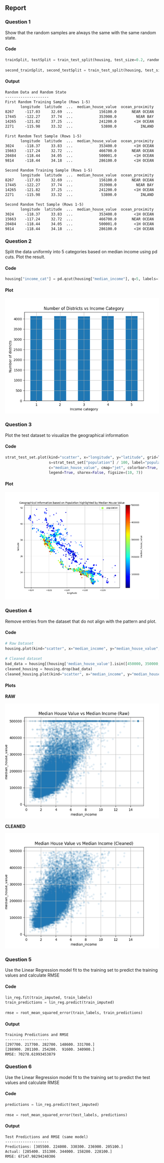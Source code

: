 ## Report

### Question 1
Show that the random samples are always the same with the same random state.

#### Code
```python
trainSplit, testSplit = train_test_split(housing, test_size=0.2, random_state=42)  

second_trainSplit, second_testSplit = train_test_split(housing, test_size=0.2, random_state=42)  
```

#### Output
```
Random Data and Random State
--------------------
First Random Training Sample (Rows 1-5)
       longitude  latitude  ...  median_house_value  ocean_proximity
8267     -117.03     32.69  ...            156100.0       NEAR OCEAN
17445    -122.27     37.74  ...            353900.0         NEAR BAY
14265    -121.82     37.25  ...            241200.0        <1H OCEAN
2271     -115.98     33.32  ...             53800.0           INLAND

First Random Test Sample (Rows 1-5)
       longitude  latitude  ...  median_house_value  ocean_proximity
3024     -118.37     33.83  ...            353400.0        <1H OCEAN
15663    -117.24     32.72  ...            466700.0       NEAR OCEAN
20484    -118.44     34.05  ...            500001.0        <1H OCEAN
9814     -118.44     34.18  ...            286100.0        <1H OCEAN

Second Random Training Sample (Rows 1-5)
       longitude  latitude  ...  median_house_value  ocean_proximity
8267     -117.03     32.69  ...            156100.0       NEAR OCEAN
17445    -122.27     37.74  ...            353900.0         NEAR BAY
14265    -121.82     37.25  ...            241200.0        <1H OCEAN
2271     -115.98     33.32  ...             53800.0           INLAND

Second Random Test Sample (Rows 1-5)
       longitude  latitude  ...  median_house_value  ocean_proximity
3024     -118.37     33.83  ...            353400.0        <1H OCEAN
15663    -117.24     32.72  ...            466700.0       NEAR OCEAN
20484    -118.44     34.05  ...            500001.0        <1H OCEAN
9814     -118.44     34.18  ...            286100.0        <1H OCEAN
```

### Question 2
Split the data uniformly into 5 categories based on median income using pd cuts. Plot the result.
#### Code
```python
housing["income_cat"] = pd.qcut(housing["median_income"], q=5, labels=[1, 2, 3, 4, 5])
```
#### Plot
![Number of Districts vs Income Category](/Homework_1/Resources/Number_of_Districts_vs_Income_Category.png)

### Question 3
Plot the test dataset to visualize the geographical information

#### Code
```python
strat_test_set.plot(kind="scatter", x="longitude", y="latitude", grid=True,  
                    s=strat_test_set["population"] / 100, label="population",  
                    c="median_house_value", cmap="jet", colorbar=True,  
                    legend=True, sharex=False, figsize=(10, 7))
```

#### Plot
![Geographical Information based on Population highlighted by Median House Value](/Homework_1/Resources/Density_Map_of_Median_House_Value.png)

### Question 4
Remove entries from the dataset that do not align with the pattern and plot.

#### Code
```python
# Raw Dataset
housing.plot(kind="scatter", x="median_income", y="median_house_value", alpha=0.1, grid=True)

# Cleaned dataset
bad_data = housing[(housing['median_house_value'].isin([450000, 350000, 280000])) | (housing['median_house_value'] >= 499500)].index
cleaned_housing = housing.drop(bad_data)
cleaned_housing.plot(kind="scatter", x="median_income", y="median_house_value", alpha=0.1, grid=True)
```

#### Plots
####
**RAW**

![Median House Value vs Median Income Raw](/Homework_1/Resources/Median_House_Value_vs_Median_Income_Raw.png)

**CLEANED**

![Median House Value vs Median Income Cleaned](/Homework_1/Resources/Median_House_Value_vs_Median_Income_Cleaned.png)


### Question 5
Use the Linear Regression model fit to the training set to predict the training values and calculate RMSE

#### Code
```python
lin_reg.fit(train_imputed, train_labels)
train_predictions = lin_reg.predict(train_imputed)

rmse = root_mean_squared_error(train_labels, train_predictions)
```

#### Output
```
Training Predictions and RMSE
--------------------
[297700. 217700. 282700. 148600. 331700.]
[288900. 201100. 254200.  91600. 340900.]
RMSE: 70278.61993453879
```

### Question 6
Use the Linear Regression model fit to the training set to predict the test values and calculate RMSE

#### Code
```python
predictions = lin_reg.predict(test_imputed)

rmse = root_mean_squared_error(test_labels, predictions)
```

#### Output
```
Test Predictions and RMSE (same model)
--------------------
Predictions: [305500. 224000. 330300. 236900. 205100.]
Actual: [285400. 151300. 344000. 158200. 228100.]
RMSE: 67147.98294240306
```

